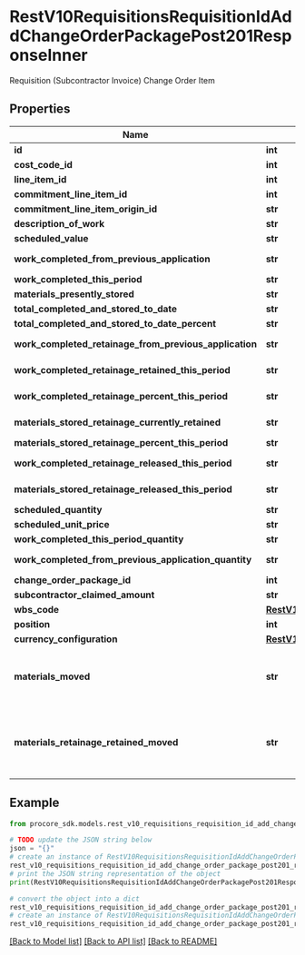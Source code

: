 # RestV10RequisitionsRequisitionIdAddChangeOrderPackagePost201ResponseInner

Requisition (Subcontractor Invoice) Change Order Item

## Properties

Name | Type | Description | Notes
------------ | ------------- | ------------- | -------------
**id** | **int** | ID for Change Order Item | [optional] 
**cost_code_id** | **int** | Cost Code ID | [optional] 
**line_item_id** | **int** | Line Item ID | [optional] 
**commitment_line_item_id** | **int** | Commitment Line Item ID | [optional] 
**commitment_line_item_origin_id** | **str** | Commitment Line Item Origin ID | [optional] 
**description_of_work** | **str** | Description of work | [optional] 
**scheduled_value** | **str** | Scheduled value amount | [optional] 
**work_completed_from_previous_application** | **str** | Work completed from previous application amount | [optional] 
**work_completed_this_period** | **str** | Work completed this period amount | [optional] 
**materials_presently_stored** | **str** | Materials presently stored amount | [optional] 
**total_completed_and_stored_to_date** | **str** | Total completed and stored to date amount | [optional] 
**total_completed_and_stored_to_date_percent** | **str** | Total completed and stored to date percent | [optional] 
**work_completed_retainage_from_previous_application** | **str** | Work completed retainage amount from previous application | [optional] 
**work_completed_retainage_retained_this_period** | **str** | Work completed retainage amount retained this period | [optional] 
**work_completed_retainage_percent_this_period** | **str** | Work completed retainage percent this period | [optional] 
**materials_stored_retainage_currently_retained** | **str** | Materials stored retainage amount currently retained | [optional] 
**materials_stored_retainage_percent_this_period** | **str** | Materials stored retainage percent this period | [optional] 
**work_completed_retainage_released_this_period** | **str** | Work completed retainage amount released this period | [optional] 
**materials_stored_retainage_released_this_period** | **str** | Materials stored retainage amount released this period | [optional] 
**scheduled_quantity** | **str** | Scheduled quantity | [optional] 
**scheduled_unit_price** | **str** | Scheduled unit price | [optional] 
**work_completed_this_period_quantity** | **str** | Work completed this period quantity | [optional] 
**work_completed_from_previous_application_quantity** | **str** | Work completed from previous application quantity | [optional] 
**change_order_package_id** | **int** | ID for Change Order Package | [optional] 
**subcontractor_claimed_amount** | **str** | Amount claimed by the subcontractor | [optional] 
**wbs_code** | [**RestV10WorkOrderContractsPost201ResponseLineItemsInnerWbsCode**](RestV10WorkOrderContractsPost201ResponseLineItemsInnerWbsCode.md) |  | [optional] 
**position** | **int** | Position | [optional] 
**currency_configuration** | [**RestV10RequisitionsRequisitionIdAddChangeOrderPackagePost201ResponseInnerCurrencyConfiguration**](RestV10RequisitionsRequisitionIdAddChangeOrderPackagePost201ResponseInnerCurrencyConfiguration.md) |  | [optional] 
**materials_moved** | **str** | Materials automatically moved from previous line item into previous work completed. This will be non-zero only if move_materials_to_previous_work_completed is true on the payment application. | [optional] 
**materials_retainage_retained_moved** | **str** | Retainage on materials automatically moved from previous line item into work completed retainage amount accrued previously. This will be non-zero only if move_materials_to_previous_work_completed is true on the payment application. | [optional] 

## Example

```python
from procore_sdk.models.rest_v10_requisitions_requisition_id_add_change_order_package_post201_response_inner import RestV10RequisitionsRequisitionIdAddChangeOrderPackagePost201ResponseInner

# TODO update the JSON string below
json = "{}"
# create an instance of RestV10RequisitionsRequisitionIdAddChangeOrderPackagePost201ResponseInner from a JSON string
rest_v10_requisitions_requisition_id_add_change_order_package_post201_response_inner_instance = RestV10RequisitionsRequisitionIdAddChangeOrderPackagePost201ResponseInner.from_json(json)
# print the JSON string representation of the object
print(RestV10RequisitionsRequisitionIdAddChangeOrderPackagePost201ResponseInner.to_json())

# convert the object into a dict
rest_v10_requisitions_requisition_id_add_change_order_package_post201_response_inner_dict = rest_v10_requisitions_requisition_id_add_change_order_package_post201_response_inner_instance.to_dict()
# create an instance of RestV10RequisitionsRequisitionIdAddChangeOrderPackagePost201ResponseInner from a dict
rest_v10_requisitions_requisition_id_add_change_order_package_post201_response_inner_from_dict = RestV10RequisitionsRequisitionIdAddChangeOrderPackagePost201ResponseInner.from_dict(rest_v10_requisitions_requisition_id_add_change_order_package_post201_response_inner_dict)
```
[[Back to Model list]](../README.md#documentation-for-models) [[Back to API list]](../README.md#documentation-for-api-endpoints) [[Back to README]](../README.md)


